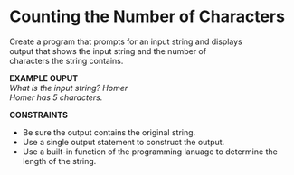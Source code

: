# Counting the Number of Characters

Create a program that prompts for an input string and displays  
output that shows the input string and the number of  
characters the string contains.

**EXAMPLE OUPUT**  
*What is the input string? Homer*  
*Homer has 5 characters.*

**CONSTRAINTS**
- Be sure the output contains the original string.
- Use a single output statement to construct the output.
- Use a built-in function of the programming lanuage to
 determine the length of the string.